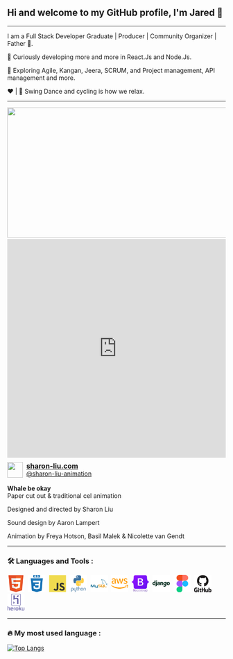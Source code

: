 ## Hi and welcome to my GitHub profile, I'm Jared 👋

----

I am a Full Stack Developer Graduate | Producer | Community Organizer | Father :dizzy:.

 :telescope: Curiously developing more and more in React.Js and Node.Js.

 :seedling: Exploring Agile, Kangan, Jeera, SCRUM, and Project management, API management and more.

 :heart: | :man_dancing: Swing Dance and cycling is how we relax.

------

<div align="center">
  <img src="https://media.giphy.com/media/dWesBcTLavkZuG35MI/giphy.gif" width="600" height="300"/>
</div>
<div style="width:100%"><div style="height:0;padding-bottom:100%;position:relative;width:100%"><iframe allowfullscreen="" frameBorder="0" height="100%" src="https://giphy.com/embed/GarMkAHxeVrYV4wKec/video" style="left:0;position:absolute;top:0" width="100%"></iframe></div><a href="https://giphy.com/channel/sharon-liu-animation" rel="noopener noreferrer" style="clear:both;display:inline-block;height:36px;line-height:18px;margin:10px 0;padding:0 0 0 44px;position:relative" target="_blank"><img alt="" src="https://media4.giphy.com/avatars/sharon-liu-animation/ruCX2Kuts6rb/80h.jpg" style="height:36px;left:0;position:absolute;top:0;width:36px"/><div style="font-size:16px;font-weight:bold">sharon-liu.com</div><div style="font-size:14px;font-weight:normal">@sharon-liu-animation</div></a><p style="margin-top:6px"><strong>Whale be okay</strong><br/>Paper cut out &amp; traditional cel animation

Designed and directed by Sharon Liu

Sound design by Aaron Lampert

Animation by Freya Hotson, Basil Malek &amp; Nicolette van Gendt</p></div>

------

### :hammer_and_wrench: Languages and Tools :

<div>
  <img src="https://github.com/devicons/devicon/blob/master/icons/html5/html5-original.svg" title="HTML5" alt="HTML" width="40" height="40"/>&nbsp;
  <img src="https://github.com/devicons/devicon/blob/master/icons/css3/css3-plain-wordmark.svg"  title="CSS3" alt="CSS" width="40" height="40"/>&nbsp;
  <img src="https://github.com/devicons/devicon/blob/master/icons/javascript/javascript-original.svg" title="JavaScript" alt="JavaScript" width="40" height="40"/>&nbsp;
  <img src="https://github.com/devicons/devicon/blob/master/icons/python/python-original-wordmark.svg" title="Python" alt="Python" width="40" height="40"/>&nbsp;
  <img src="https://github.com/devicons/devicon/blob/master/icons/mysql/mysql-original-wordmark.svg" title="MySQL"  alt="MySQL" width="40" height="40"/>&nbsp;
  <img src="https://github.com/devicons/devicon/blob/master/icons/amazonwebservices/amazonwebservices-plain-wordmark.svg" title="AWS" alt="AWS" width="40" height="40"/>&nbsp;
  <img src="https://github.com/devicons/devicon/blob/master/icons/bootstrap/bootstrap-original-wordmark.svg" title="Bootstrap" alt="Bootstrap" width="40" height="40"/>&nbsp;
  <img src="https://github.com/devicons/devicon/blob/master/icons/django/django-plain-wordmark.svg" title="Django" alt="Django" width="40" height="40"/>&nbsp;
  <img src="https://github.com/devicons/devicon/blob/master/icons/figma/figma-original.svg" title="Figma" alt="Figma" width="40" height="40"/>&nbsp;
  <img src="https://github.com/devicons/devicon/blob/master/icons/github/github-original-wordmark.svg" title="GitHub" alt="GitHub" width="40" height="40"/>&nbsp;
  <img src="https://github.com/devicons/devicon/blob/master/icons/heroku/heroku-original-wordmark.svg" title="Heroku" alt="Heroku" width="40" height="40"/>&nbsp;
</div>

-----

### :fire: My most used language : 

[![Top Langs](https://github-readme-stats.vercel.app/api/top-langs/?username=jaredslocker21&layout=compact&theme=vision-friendly-dark)](https://github.com/anuraghazra/github-readme-stats)
